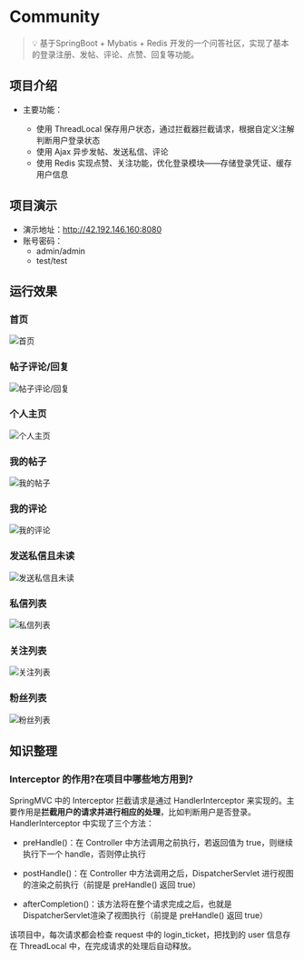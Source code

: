 # Community

> :bulb: 基于SpringBoot + Mybatis + Redis 开发的一个问答社区，实现了基本的登录注册、发帖、评论、点赞、回复等功能。

## 项目介绍

- 主要功能：

    - 使用 ThreadLocal 保存用户状态，通过拦截器拦截请求，根据自定义注解判断用户登录状态
    - 使用 Ajax 异步发帖、发送私信、评论
    - 使用 Redis 实现点赞、关注功能，优化登录模块——存储登录凭证、缓存用户信息


## 项目演示

- 演示地址：http://42.192.146.160:8080
- 账号密码：
    - admin/admin
    - test/test

## 运行效果

### 首页

![首页](https://weizujie.oss-cn-shenzhen.aliyuncs.com/img/image-20210122180027532.png)

### 帖子评论/回复

![帖子评论/回复](https://weizujie.oss-cn-shenzhen.aliyuncs.com/img/image-20210122180557769.png)

### 个人主页

![个人主页](https://weizujie.oss-cn-shenzhen.aliyuncs.com/img/image-20210122180108327.png)

### 我的帖子

![我的帖子](https://weizujie.oss-cn-shenzhen.aliyuncs.com/img/image-20210128143205727.png)

### 我的评论

![我的评论](README/image-20210128215706715.png)



### 发送私信且未读

![发送私信且未读](https://weizujie.oss-cn-shenzhen.aliyuncs.com/img/image-20210122180750435.png)

### 私信列表

![私信列表](https://weizujie.oss-cn-shenzhen.aliyuncs.com/img/image-20210122180429898.png)

### 关注列表

![关注列表](https://weizujie.oss-cn-shenzhen.aliyuncs.com/img/image-20210123100146107.png)

### 粉丝列表

![粉丝列表](https://weizujie.oss-cn-shenzhen.aliyuncs.com/img/image-20210123100114699.png)

## 知识整理

### Interceptor 的作用?在项目中哪些地方用到?

SpringMVC 中的 Interceptor 拦截请求是通过 HandlerInterceptor 来实现的。主要作用是**拦截用户的请求并进行相应的处理**，比如判断用户是否登录。HandlerInterceptor
中实现了三个方法：

- preHandle()：在 Controller 中方法调用之前执行，若返回值为 true，则继续执行下一个 handle，否则停止执行

- postHandle()：在 Controller 中方法调用之后，DispatcherServlet 进行视图的渲染之前执行（前提是 preHandle() 返回 true）

- afterCompletion()：该方法将在整个请求完成之后，也就是DispatcherServlet渲染了视图执行（前提是 preHandle() 返回 true）

该项目中，每次请求都会检查 request 中的 login_ticket，把找到的 user 信息存在 ThreadLocal 中，在完成请求的处理后自动释放。
